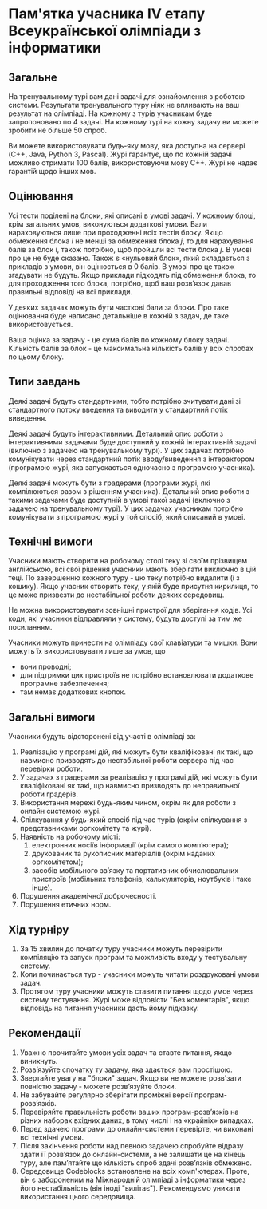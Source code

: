 # Пам'ятка учасника IV етапу Всеукраїнської олімпіади з інформатики

## Загальне

На тренувальному турі вам дані задачі для ознайомлення з роботою системи. Результати тренувального туру ніяк не впливають на ваш результат на олімпіаді. На кожному з турів учасникам буде запропоновано по 4 задачі. На кожному турі на кожну задачу ви можете зробити не більше 50 спроб.

Ви можете використовувати будь-яку мову, яка доступна на сервері (C++, Java, Python 3, Pascal). Журі гарантує, що по кожній задачі можливо отримати 100 балів, використовуючи мову C++. Журі не надає гарантій щодо інших мов.

## Оцінювання

Усі тести поділені на блоки, які описані в умові задачі. У кожному блоці, крім загальних умов, виконуються додаткові умови. Бали нараховуються лише при проходженні всіх тестів блоку. Якщо обмеження блока $i$ не менші за обмеження блока $j$, то для нарахування балів за блок i, також потрібно, щоб пройшли всі тести блока $j$. В умові про це не буде сказано. Також є «нульовий блок», який складається з прикладів з умови, він оцінюється в $0$ балів. В умові про це також згадувати не будуть. Якщо приклади підходять під обмеження блока, то для проходження того блока, потрібно, щоб ваш розв’язок давав правильні відповіді на всі приклади. 

У деяких задачах можуть бути частковi бали за блоки. Про таке оцiнювання буде написано детальнiше в кожнiй з задач, де таке використовується.

Ваша оцінка за задачу - це сума балів по кожному блоку задачі. Кількість балів за блок - це максимальна кількість балів у всіх спробах по цьому блоку.

## Типи завдань

Деякі задачі будуть стандартними, тобто потрібно зчитувати дані зі стандартного потоку введення та виводити у стандартний потік виведення. 

Деякі задачі будуть інтерактивними. Детальний опис роботи з інтерактивними задачами буде доступний у кожній інтерактивній задачі (включно з задачею на тренувальному турі). У цих задачах потрібно комунікувати через стандартний потік вводу/виведення з інтерактором (програмою журі, яка запускається одночасно з програмою учасника).

Деякі задачі можуть бути з градерами (програми журі, які компілюються разом з рішенням учасника). Детальний опис роботи з такими задачами буде доступній в умові такої задачі (включно з задачею на тренувальному турі). У цих задачах учасникам потрібно комунікувати з програмою журі у той спосіб, який описаний в умові. 

## Технічні вимоги

Учасники мають створити на робочому столі теку зі своїм прізвищем англійською, всі свої рішення учасники мають зберігати виключно в цій теці. По завершенню кожного туру - цю теку потрібно видалити (і з кошику). Якщо учасник створить теку, у якій буде присутня кирилиця, то це може призвезти до нестабільної роботи деяких середовищ.

Не можна використовувати зовнішні пристрої для зберігання кодів. Усі коди, які учасники відправляли у систему, будуть доступі за тим же посиланням.

Учасники можуть принести на олімпіаду свої клавіатури та мишки. Вони можуть їх використовувати лише за умов, що 
* вони проводні;
* для підтримки цих пристроїв не потрібно встановлювати додаткове програмне забезпечення;
* там немає додаткових кнопок.

## Загальні вимоги

Учасники будуть вiдстороненi вiд участi в олiмпiадi за: 
1. Реалiзацiю у програмi дiй, якi можуть бути квалiфiкованi як такi, що навмисно призводять до нестабiльної роботи сервера пiд час перевiрки роботи. 
1. У задачах з градерами за реалізацію у програмi дiй, якi можуть бути квалiфiкованi як такi, що навмисно призводять до неправильної роботи градерів.
1. Використання мережi будь-яким чином, окрiм як для роботи з онлайн системою журi. 
1. Спiлкування у будь-який спосiб пiд час турiв (окрiм спiлкування з представниками оргкомiтету та журі). 
1. Наявнiсть на робочому мiстi: 
    1. електронних носiїв iнформацiї (крім самого комп’ютера); 
    1. друкованих та рукописних матерiалiв (окрiм наданих оргкомiтетом);
    1. засобiв мобiльного зв’язку та портативних обчислювальних пристроїв (мобiльних телефонiв, калькуляторiв, ноутбукiв i таке iнше).
1. Порушення академічної доброчесності.
1. Порушення етичних норм.

## Хід турніру

1. За 15 хвилин до початку туру учасники можуть перевірити компіляцію та запуск програм та можливість входу у тестувальну систему.
1. Коли починається тур - учасники можуть читати роздруковані умови задач.
1. Протягом туру учасники можуть ставити питання щодо умов через систему тестування. Журі може відповісти "Без коментарів", якщо відповідь на питання учасники дасть йому підказку.

## Рекомендації

1. Уважно прочитайте умови усіх задач та ставте питання, якщо виникнуть.
1. Розв’язуйте спочатку ту задачу, яка здається вам простішою.
1. Звертайте увагу на "блоки" задач. Якщо ви не можете розв'зати повністю задачу - можете розв’язуйте блоки.
1. Не забувайте регулярно зберігати проміжні версії програм-розв’язків.
1. Перевіряйте правильність роботи ваших програм-розв’язків на різних наборах вхідних даних, в тому числі і на «крайніх» випадках. 
1. Перед здачею програми до онлайн-системи перевірте, чи виконані всі технічні умови.
1. Після закінчення роботи над певною задачею спробуйте відразу здати її розв’язок до онлайн-системи, а не залишати це на кінець туру, але пам’ятайте що кількість спроб здачі розв’язків обмежено. 
1. Середовище Codeblocks встановлене на всіх комп'ютерах. Проте, він є забороненим на Міжнародній олімпіаді з інформатики через його нестабільність (він іноді "вилітає"). Рекомендуємо уникати використання цього середовища.
